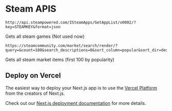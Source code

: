 # Steam APIS
```
http://api.steampowered.com/ISteamApps/GetAppList/v0002/?key=STEAMKEY&format=json
```
Gets all steam games (Not used now)
```
https://steamcommunity.com/market/search/render/?query=&count=100&search_descriptions=0&sort_column=popular&sort_dir=desc&norender=1
```
Gets all steam market items (first 100 by popularity)

## Deploy on Vercel

The easiest way to deploy your Next.js app is to use the [Vercel Platform](https://vercel.com/new?utm_medium=default-template&filter=next.js&utm_source=create-next-app&utm_campaign=create-next-app-readme) from the creators of Next.js.

Check out our [Next.js deployment documentation](https://nextjs.org/docs/deployment) for more details.
